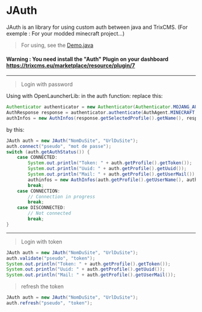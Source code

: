 # JAuth
JAuth is an library for using custom auth between java and TrixCMS. (For exemple : For your modded minecraft project...)

> For using, see the [Demo.java](https://github.com/TrixCMS-V-2/JAuth/blob/master/src/main/java/fr/antoineok/jauth/Demo.java)

#### Warning : You need install the "Auth" Plugin on your dashboard https://trixcms.eu/marketplace/resource/plugin/7

<hr>

> Login with password

Using with OpenLauncherLib:
in the auth function:
replace this:

```java
Authenticator authenticator = new Authenticator(Authenticator.MOJANG_AUTH_URL, AuthPoints.NORMAL_AUTH_POINTS);
AuthResponse response = authenticator.authenticate(AuthAgent.MINECRAFT, username, password, "");
authInfos = new AuthInfos(response.getSelectedProfile().getName(), response.getAccessToken(), response.getSelectedProfile().getId());
```

by this:

```java
JAuth auth = new JAuth("NomDuSite", "UrlDuSite");
auth.connect("pseudo", "mot de passe");
switch (auth.getAuthStatus()) {
    case CONNECTED:
        System.out.println("Token: " + auth.getProfile().getToken());
        System.out.println("Uuid: " + auth.getProfile().getUuid());
        System.out.println("Mail: " + auth.getProfile().getUserMail());
		authinfos = new AuthInfos(auth.getProfile().getUserName(), auth.getProfile().getToken(), auth.getProfile().getUuid());
        break;
    case CONNECTION:
        // Connection in progress
        break;
    case DISCONNECTED:
        // Not connected
        break;
}
```

<hr>

> Login with token

```java
JAuth auth = new JAuth("NomDuSite", "UrlDuSite");
auth.validate("pseudo", "token");
System.out.println("Token: " + auth.getProfile().getToken());
System.out.println("Uuid: " + auth.getProfile().getUuid());
System.out.println("Mail: " + auth.getProfile().getUserMail());
```


> refresh the token
```java
JAuth auth = new JAuth("NomDuSite", "UrlDuSite");
auth.refresh("pseudo", "token");
```


